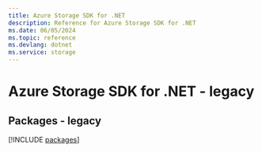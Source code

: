 ```yaml
---
title: Azure Storage SDK for .NET
description: Reference for Azure Storage SDK for .NET
ms.date: 06/05/2024
ms.topic: reference
ms.devlang: dotnet
ms.service: storage
---
```

# Azure Storage SDK for .NET - legacy
## Packages - legacy
[!INCLUDE [packages](storage-index.md)]